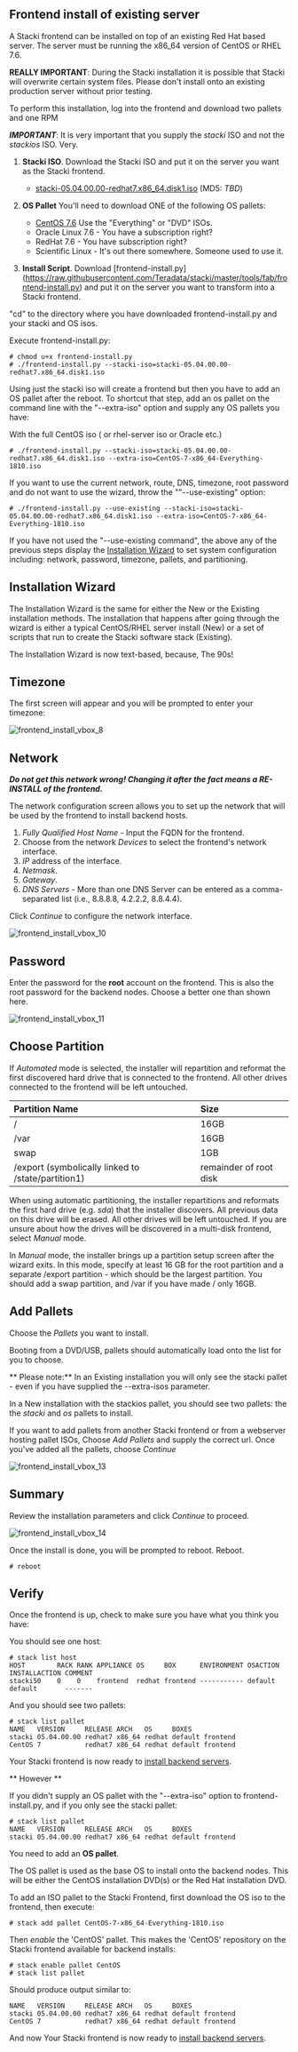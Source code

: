 ## Frontend install of existing server

A Stacki frontend can be installed on top of an existing Red Hat based server. The server must be running the x86_64 version of CentOS or RHEL 7.6.

**__REALLY IMPORTANT__**: During the Stacki installation it is possible that Stacki will overwrite certain system files.  Please don't install onto an existing production server without prior testing.

To perform this installation, log into the frontend and download two pallets and one RPM

**_IMPORTANT_**: It is very important that you supply the _stacki_ ISO and not the _stackios_ ISO. Very.

1. **Stacki ISO**. Download the Stacki ISO and put it on the server you want as the Stacki frontend.

    * [stacki-05.04.00.00-redhat7.x86_64.disk1.iso](https://github.com/Teradata/stacki/releases/download/stacki-05.04.00.00/stacki-05.04.00.00-redhat7.x86_64.disk1.iso) (MD5: *TBD*)

2. **OS Pallet** You'll need to download ONE of the following OS pallets:

      * [CentOS 7.6](http://archive.kernel.org/centos-vault/7.6.1810/isos/x86_64/) Use the "Everything" or "DVD" ISOs.
      * Oracle Linux 7.6 - You have a subscription right?
      * RedHat 7.6 - You have subscription right?
      * Scientific Linux - It's out there somewhere. Someone used to use it.

3. **Install Script**. Download [frontend-install.py] (https://raw.githubusercontent.com/Teradata/stacki/master/tools/fab/frontend-install.py)
 and put it on the server you want to transform into a Stacki frontend.

"cd" to the directory where you have downloaded frontend-install.py and your stacki and OS isos.

Execute frontend-install.py:

    # chmod u+x frontend-install.py
    # ./frontend-install.py --stacki-iso=stacki-05.04.00.00-redhat7.x86_64.disk1.iso

Using just the stacki iso will create a frontend but then you have to add an OS pallet after the reboot. To shortcut that step, add an os pallet on the command line with the "--extra-iso" option and supply any OS pallets you have:

With the full CentOS iso ( or rhel-server iso or Oracle etc.)

    # ./frontend-install.py --stacki-iso=stacki-05.04.00.00-redhat7.x86_64.disk1.iso --extra-iso=CentOS-7-x86_64-Everything-1810.iso

If you want to use the current network, route, DNS, timezone, root password and do not want to use the wizard, throw the ""--use-existing" option:

    # ./frontend-install.py --use-existing --stacki-iso=stacki-05.04.00.00-redhat7.x86_64.disk1.iso --extra-iso=CentOS-7-x86_64-Everything-1810.iso


If you have not used the "--use-existing command", the above any of the previous steps display the [Installation Wizard](#installation-wizard) to set system configuration including: network, password, timezone, pallets, and partitioning.

## Installation Wizard

The Installation Wizard is the same for either the New or the Existing installation methods. The installation that happens after going through the wizard is either a typical CentOS/RHEL server install (New) or a set of scripts that run to create the Stacki software stack (Existing).

The Installation Wizard is now text-based, because, The 90s!

## Timezone

The first screen will appear and you will be prompted to enter your timezone:

![frontend_install_vbox_8](images/frontend/frontend_install_vbox_8.png)

## Network

_**Do not get this network wrong! Changing it after the fact means a RE-INSTALL of the frontend.**_

The network configuration screen allows you to set up the network that will
be used by the frontend to install backend hosts.

1. _Fully Qualified Host Name_ - Input the FQDN for the frontend.
2. Choose from the network _Devices_ to select the frontend's network interface.
3. _IP_ address of the interface.
4. _Netmask_.
5. _Gateway_.
5. _DNS Servers_ - More than one DNS Server can be entered as a comma-separated list (i.e., 8.8.8.8, 4.2.2.2, 8.8.4.4).

Click _Continue_ to configure the network interface.

![frontend_install_vbox_10](images/frontend/frontend_install_vbox_10.png)

## Password

Enter the password for the **root** account on the frontend.  This is also the root password for the backend nodes. Choose a better one than shown here.

![frontend_install_vbox_11](images/frontend/frontend_install_vbox_11.png)

## Choose Partition

If _Automated_ mode is selected, the installer will
repartition and reformat the first discovered hard drive
that is connected to the frontend. All other drives
connected to the frontend will be left untouched.

| Partition Name                                     | Size                   |
|:---------------------------------------------------|:-----------------------|
| /                                                  | 16GB                   |
| /var                                               | 16GB                   |
| swap                                               | 1GB                    |
| /export (symbolically linked to /state/partition1) | remainder of root disk |

When using automatic partitioning, the installer repartitions
and reformats the first hard drive (e.g. _sda_) that the installer
discovers. All previous data on this drive will be erased.
All other drives will be left untouched. If you are unsure about how
the drives will be discovered in a multi-disk frontend,
select _Manual_ mode.

In _Manual_ mode, the installer brings up a partition setup
screen after the wizard exits. In this mode, specify at least 16 GB
for the root partition and a separate /export partition - which should be the largest partition. You should add a swap partition, and /var if you have made / only 16GB.

## Add Pallets

Choose the _Pallets_ you want to install.

Booting from a DVD/USB, pallets should automatically load onto the list for you to choose.

** Please note:** In an Existing installation you will only see the stacki pallet - even if you have supplied the --extra-isos parameter.

In a New installation with the stackios pallet, you should see two pallets: the the _stacki_ and _os_ pallets to install.

If you want to add pallets from another Stacki frontend or from a webserver hosting pallet ISOs, Choose _Add Pallets_ and supply the correct url. Once you've added all the pallets, choose _Continue_

![frontend_install_vbox_13](images/frontend/frontend_install_vbox_13.png)


## Summary

Review the installation parameters and click _Continue_ to proceed.

![frontend_install_vbox_14](images/frontend/frontend_install_vbox_14.png)


Once the install is done, you will be prompted to reboot. Reboot.

    # reboot

## Verify
Once the frontend is up, check to make sure you have what you think you have:

You should see one host:

```
# stack list host
HOST        RACK RANK APPLIANCE OS     BOX      ENVIRONMENT OSACTION INSTALLACTION COMMENT
stacki50    0    0    frontend  redhat frontend ----------- default  default       -------
```

And you should see two pallets:

```
# stack list pallet
NAME   VERSION     RELEASE ARCH   OS     BOXES
stacki 05.04.00.00 redhat7 x86_64 redhat default frontend
CentOS 7           redhat7 x86_64 redhat default frontend
```

Your Stacki frontend is now ready to [install backend servers](Backend-Installation).

** However **

If you didn't supply an OS pallet with the "--extra-iso" option to frontend-install.py, and if you only see the stacki pallet:

```
# stack list pallet
NAME   VERSION     RELEASE ARCH   OS     BOXES
stacki 05.04.00.00 redhat7 x86_64 redhat default frontend
```

You need to add an **OS pallet**.

The OS pallet is used as the base OS to install onto the backend nodes.
This will be either the CentOS installation DVD(s) or the Red Hat installation DVD.

To add an ISO pallet to the Stacki Frontend, first download the OS iso to the frontend, then execute:

```
# stack add pallet CentOS-7-x86_64-Everything-1810.iso
```

Then _enable_ the 'CentOS' pallet. This makes the 'CentOS' repository on the Stacki frontend available for backend installs:

```
# stack enable pallet CentOS
# stack list pallet
```

Should produce output similar to:

```
NAME   VERSION     RELEASE ARCH   OS     BOXES
stacki 05.04.00.00 redhat7 x86_64 redhat default frontend
CentOS 7           redhat7 x86_64 redhat default frontend
```

And now Your Stacki frontend is now ready to [install backend servers](Backend-Installation).
